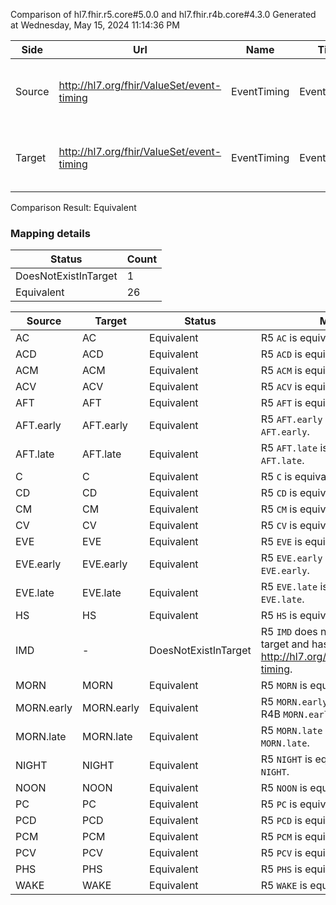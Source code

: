 Comparison of hl7.fhir.r5.core#5.0.0 and hl7.fhir.r4b.core#4.3.0
Generated at Wednesday, May 15, 2024 11:14:36 PM

| Side | Url | Name | Title | Description |
| --- | --- | --- | --- | --- |
| Source | http://hl7.org/fhir/ValueSet/event-timing | EventTiming | EventTiming | Real-world event relating to the schedule. |
| Target | http://hl7.org/fhir/ValueSet/event-timing | EventTiming | EventTiming | Real world event relating to the schedule. |


Comparison Result: Equivalent


### Mapping details

| Status | Count |
| ------ | ----- |
DoesNotExistInTarget | 1 |
Equivalent | 26 |


| Source | Target | Status | Message |
| ------ | ------ | ------ | ------- |
| AC | AC | Equivalent | R5 `AC` is equivalent to R4B `AC`. |
| ACD | ACD | Equivalent | R5 `ACD` is equivalent to R4B `ACD`. |
| ACM | ACM | Equivalent | R5 `ACM` is equivalent to R4B `ACM`. |
| ACV | ACV | Equivalent | R5 `ACV` is equivalent to R4B `ACV`. |
| AFT | AFT | Equivalent | R5 `AFT` is equivalent to R4B `AFT`. |
| AFT.early | AFT.early | Equivalent | R5 `AFT.early` is equivalent to R4B `AFT.early`. |
| AFT.late | AFT.late | Equivalent | R5 `AFT.late` is equivalent to R4B `AFT.late`. |
| C | C | Equivalent | R5 `C` is equivalent to R4B `C`. |
| CD | CD | Equivalent | R5 `CD` is equivalent to R4B `CD`. |
| CM | CM | Equivalent | R5 `CM` is equivalent to R4B `CM`. |
| CV | CV | Equivalent | R5 `CV` is equivalent to R4B `CV`. |
| EVE | EVE | Equivalent | R5 `EVE` is equivalent to R4B `EVE`. |
| EVE.early | EVE.early | Equivalent | R5 `EVE.early` is equivalent to R4B `EVE.early`. |
| EVE.late | EVE.late | Equivalent | R5 `EVE.late` is equivalent to R4B `EVE.late`. |
| HS | HS | Equivalent | R5 `HS` is equivalent to R4B `HS`. |
| IMD | - | DoesNotExistInTarget | R5 `IMD` does not appear in the target and has no mapping for http://hl7.org/fhir/ValueSet/event-timing. |
| MORN | MORN | Equivalent | R5 `MORN` is equivalent to R4B `MORN`. |
| MORN.early | MORN.early | Equivalent | R5 `MORN.early` is equivalent to R4B `MORN.early`. |
| MORN.late | MORN.late | Equivalent | R5 `MORN.late` is equivalent to R4B `MORN.late`. |
| NIGHT | NIGHT | Equivalent | R5 `NIGHT` is equivalent to R4B `NIGHT`. |
| NOON | NOON | Equivalent | R5 `NOON` is equivalent to R4B `NOON`. |
| PC | PC | Equivalent | R5 `PC` is equivalent to R4B `PC`. |
| PCD | PCD | Equivalent | R5 `PCD` is equivalent to R4B `PCD`. |
| PCM | PCM | Equivalent | R5 `PCM` is equivalent to R4B `PCM`. |
| PCV | PCV | Equivalent | R5 `PCV` is equivalent to R4B `PCV`. |
| PHS | PHS | Equivalent | R5 `PHS` is equivalent to R4B `PHS`. |
| WAKE | WAKE | Equivalent | R5 `WAKE` is equivalent to R4B `WAKE`. |

